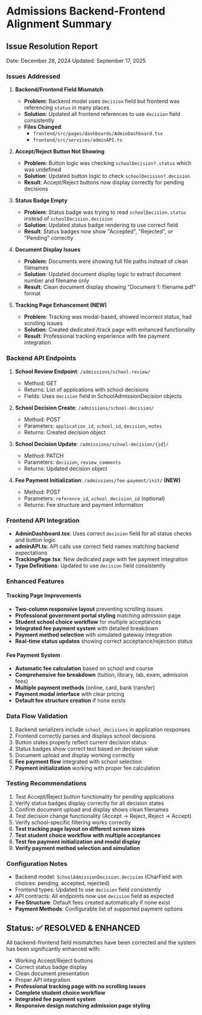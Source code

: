 # Admissions Backend-Frontend Alignment Summary

## Issue Resolution Report
Date: December 28, 2024
Updated: September 17, 2025

### Issues Addressed

1. **Backend/Frontend Field Mismatch**
   - **Problem**: Backend model uses `decision` field but frontend was referencing `status` in many places
   - **Solution**: Updated all frontend references to use `decision` field consistently
   - **Files Changed**:
     - `frontend/src/pages/dashboards/AdminDashboard.tsx`
     - `frontend/src/services/adminAPI.ts`

2. **Accept/Reject Button Not Showing**
   - **Problem**: Button logic was checking `schoolDecision?.status` which was undefined
   - **Solution**: Updated button logic to check `schoolDecision?.decision`
   - **Result**: Accept/Reject buttons now display correctly for pending decisions

3. **Status Badge Empty**
   - **Problem**: Status badge was trying to read `schoolDecision.status` instead of `schoolDecision.decision`
   - **Solution**: Updated status badge rendering to use correct field
   - **Result**: Status badges now show "Accepted", "Rejected", or "Pending" correctly

4. **Document Display Issues**
   - **Problem**: Documents were showing full file paths instead of clean filenames
   - **Solution**: Updated document display logic to extract document number and filename only
   - **Result**: Clean document display showing "Document 1: filename.pdf" format

5. **Tracking Page Enhancement (NEW)**
   - **Problem**: Tracking was modal-based, showed incorrect status, had scrolling issues
   - **Solution**: Created dedicated /track page with enhanced functionality
   - **Result**: Professional tracking experience with fee payment integration

### Backend API Endpoints

1. **School Review Endpoint**: `/admissions/school-review/`
   - Method: GET
   - Returns: List of applications with school decisions
   - Fields: Uses `decision` field in SchoolAdmissionDecision objects

2. **School Decision Create**: `/admissions/school-decision/`
   - Method: POST
   - Parameters: `application_id`, `school_id`, `decision`, `notes`
   - Returns: Created decision object

3. **School Decision Update**: `/admissions/school-decision/{id}/`
   - Method: PATCH
   - Parameters: `decision`, `review_comments`
   - Returns: Updated decision object

4. **Fee Payment Initialization**: `/admissions/fee-payment/init/` **(NEW)**
   - Method: POST
   - Parameters: `reference_id`, `school_decision_id` (optional)
   - Returns: Fee structure and payment information

### Frontend API Integration

- **AdminDashboard.tsx**: Uses correct `decision` field for all status checks and button logic
- **adminAPI.ts**: API calls use correct field names matching backend expectations
- **TrackingPage.tsx**: New dedicated page with fee payment integration
- **Type Definitions**: Updated to use `decision` field consistently

### Enhanced Features

#### Tracking Page Improvements
- **Two-column responsive layout** preventing scrolling issues
- **Professional government portal styling** matching admission page
- **Student school choice workflow** for multiple acceptances
- **Integrated fee payment system** with detailed breakdown
- **Payment method selection** with simulated gateway integration
- **Real-time status updates** showing correct acceptance/rejection status

#### Fee Payment System
- **Automatic fee calculation** based on school and course
- **Comprehensive fee breakdown** (tuition, library, lab, exam, admission fees)
- **Multiple payment methods** (online, card, bank transfer)
- **Payment modal interface** with clear pricing
- **Default fee structure creation** if none exists

### Data Flow Validation

1. Backend serializers include `school_decisions` in application responses
2. Frontend correctly parses and displays school decisions
3. Button states properly reflect current decision status
4. Status badges show correct text based on decision value
5. Document upload and display working correctly
6. **Fee payment flow** integrated with school selection
7. **Payment initialization** working with proper fee calculation

### Testing Recommendations

1. Test Accept/Reject button functionality for pending applications
2. Verify status badges display correctly for all decision states
3. Confirm document upload and display shows clean filenames
4. Test decision change functionality (Accept → Reject, Reject → Accept)
5. Verify school-specific filtering works correctly
6. **Test tracking page layout on different screen sizes**
7. **Test student choice workflow with multiple acceptances**
8. **Test fee payment initialization and modal display**
9. **Verify payment method selection and simulation**

### Configuration Notes

- Backend model: `SchoolAdmissionDecision.decision` (CharField with choices: pending, accepted, rejected)
- Frontend types: Updated to use `decision` field consistently
- API contracts: All endpoints now use `decision` field as expected
- **Fee Structure**: Default fees created automatically if none exist
- **Payment Methods**: Configurable list of supported payment options

## Status: ✅ RESOLVED & ENHANCED

All backend-frontend field mismatches have been corrected and the system has been significantly enhanced with:
- Working Accept/Reject buttons
- Correct status badge display
- Clean document presentation
- Proper API integration
- **Professional tracking page with no scrolling issues**
- **Complete student choice workflow**
- **Integrated fee payment system**
- **Responsive design matching admission page styling**